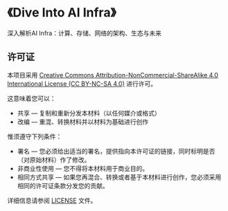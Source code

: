 # 《Dive Into AI Infra》
深入解析AI Infra：计算、存储、网络的架构、生态与未来

## 许可证

本项目采用 [Creative Commons Attribution-NonCommercial-ShareAlike 4.0 International License (CC BY-NC-SA 4.0)](LICENSE) 进行许可。

这意味着您可以：
- 共享 — 复制和重新分发本材料（以任何媒介或格式）
- 改编 — 重混、转换材料并以材料为基础进行创作

惟须遵守下列条件：
- 署名 — 您必须给出适当的署名，提供指向本许可证的链接，同时标明是否（对原始材料）作了修改。
- 非商业性使用 — 您不得将本材料用于商业目的。
- 相同方式共享 — 如果您再混合、转换或者基于本材料进行创作，您必须采用相同的许可证条款分发您的贡献。

详细信息请参阅 [LICENSE](LICENSE) 文件。